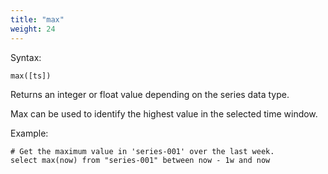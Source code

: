 ```yaml
---
title: "max"
weight: 24
---
```


Syntax:

    max([ts])

Returns an integer or float value depending on the series data type.

Max can be used to identify the highest value in the selected time window.

Example:

    # Get the maximum value in 'series-001' over the last week.
    select max(now) from "series-001" between now - 1w and now
